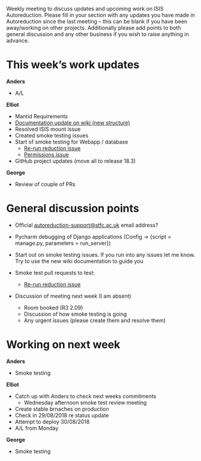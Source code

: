 Weekly meeting to discuss updates and upcoming work on ISIS Autoreduction.
Please fill in your section with any updates you have made in Autoreduction since the last meeting – this can be blank if you have been away/working on other projects. Additionally please add points to both general discussion and any other business if you wish to raise anything in advance.

This week’s work updates
========================

**Anders**
* A/L

**Elliot**
* Mantid Requirements
* [Documentation update on wiki (new structure)](https://github.com/ISISScientificComputing/autoreduce/issues/172)
* Resolved ISIS mount issue
* Created smoke testing issues
* Start of smoke testing for Webapp / database
  * [Re-run reduction issue](https://github.com/ISISScientificComputing/autoreduce/issues/174)
  * [Permissions issue](https://github.com/ISISScientificComputing/autoreduce/issues/178)
* GitHub project updates (move all to release 18.3)

**George**
* Review of couple of PRs


General discussion points
=========================

* Official autoreduction-support@stfc.ac.uk email address?
* Pycharm debugging of Django applications (Config -> {script = manage.py, parameters = run_server}) 

* Start out on smoke testing issues. If you run into any issues let me know. Try to use the new wiki documentation to guide you
* Smoke test pull requests to test:
  * [Re-run reduction issue](https://github.com/ISISScientificComputing/autoreduce/pull/176)


* Discussion of meeting next week (I am absent)
  * Room booked (R3 2.09)
  * Discussion of how smoke testing is going
  * Any urgent issues (please create them and resolve them)


Working on next week
====================

**Anders**
* Smoke testing

**Elliot**
* Catch up with Anders to check next weeks commitments
  * Wednesday afternoon smoke test review meeting
* Create stable brnaches on production
* Check in 29/08/2018 re status update
* Attempt to deploy 30/08/2018
* A/L from Monday

**George**
* Smoke testing
